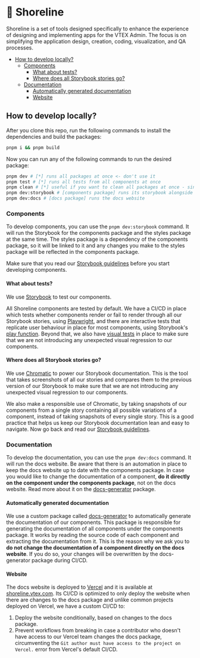# 🌊 Shoreline <!-- omit in toc -->

Shoreline is a set of tools designed specifically to enhance the experience of designing and implementing apps for the VTEX Admin. The focus is on simplifying the application design, creation, coding, visualization, and QA processes.

- [How to develop locally?](#how-to-develop-locally)
  - [Components](#components)
    - [What about tests?](#what-about-tests)
    - [Where does all Storybook stories go?](#where-does-all-storybook-stories-go)
  - [Documentation](#documentation)
    - [Automatically generated documentation](#automatically-generated-documentation)
    - [Website](#website)

## How to develop locally?

After you clone this repo, run the following commands to install the dependencies and build the packages:

```bash
pnpm i && pnpm build
```

Now you can run any of the following commands to run the desired package:

```bash
pnpm dev # [*] runs all packages at once <- don't use it
pnpm test # [*] runs all tests from all components at once
pnpm clean # [*] useful if you want to clean all packages at once - since they are linked, sometimes a rebase not followed by a fresh reinstall can cause some issues
pnpm dev:storybook # [components package] runs its storybook alongside the styles package
pnpm dev:docs # [docs package] runs the docs website
```

### Components

To develop components, you can use the `pnpm dev:storybook` command. It will run the Storybook for the components package and the styles package at the same time. The styles package is a dependency of the components package, so it will be linked to it and any changes you make to the styles package will be reflected in the components package.

<!-- TODO: Maybe update the Storybook guidelines in case they move to a GH discussion or docs -->

Make sure that you read our [Storybook guidelines](https://github.com/vtex/shoreline/issues/1455) before you start developing components.

#### What about tests?

We use [Storybook](https://storybook.js.org/) to test our components.

All Shoreline components are tested by default. We have a CI/CD in place which tests whether components render or fail to render through all our Storybook stories, using [Playwright](https://playwright.dev/), and there are interactive tests that replicate user behaviour in place for most components, using Storybook's [play function](https://storybook.js.org/docs/writing-stories/play-function/). Beyond that, we also have [visual tests](https://storybook.js.org/docs/writing-tests/visual-testing) in place to make sure that we are not introducing any unexpected visual regression to our components.

#### Where does all Storybook stories go?

<!-- TODO: Add link to our public Storybook URL here once we upgrade Chromatic -->

We use [Chromatic](https://www.chromatic.com/) to power our Storybook documentation. This is the tool that takes screenshots of all our stories and compares them to the previous version of our Storybook to make sure that we are not introducing any unexpected visual regression to our components.

We also make a responsible use of Chromatic, by taking snapshots of our components from a single story containing all possible variations of a component, instead of taking snapshots of every single story. This is a good practice that helps us keep our Storybook documentation lean and easy to navigate. Now go back and read our [Storybook guidelines](https://github.com/vtex/shoreline/issues/1455).

### Documentation

To develop the documentation, you can use the `pnpm dev:docs` command. It will run the docs website. Be aware that there is an automation in place to keep the docs website up to date with the components package. In case you would like to change the documentation of a component, **do it directly on the component under the components package**, not on the docs website. Read more about it on the [docs-generator](./packages/docs-generator/) package.

#### Automatically generated documentation

We use a custom package called [docs-generator](./packages/docs-generator/) to automatically generate the documentation of our components. This package is responsible for generating the documentation of all components under the components package. It works by reading the source code of each component and extracting the documentation from it. This is the reason why we ask you to **do not change the documentation of a component directly on the docs website**. If you do so, your changes will be overwritten by the docs-generator package during CI/CD.

#### Website

The docs website is deployed to [Vercel](https://vercel.com/) and it is available at [shoreline.vtex.com](https://shoreline.vtex.com/). Its CI/CD is optimized to only deploy the website when there are changes to the docs package and unlike common projects deployed on Vercel, we have a custom CI/CD to:

1. Deploy the website conditionally, based on changes to the docs package.
2. Prevent workflows from breaking in case a contributor who doesn't have access to our Vercel team changes the docs package, circumventing the `Git author must have access to the project on Vercel.` error from Vercel's default CI/CD.

